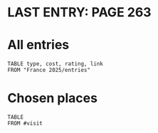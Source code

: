 # LAST ENTRY: PAGE 263
# All entries
```dataview
TABLE type, cost, rating, link
FROM "France 2025/entries"
```

# Chosen places
```dataview
TABLE
FROM #visit 
```

